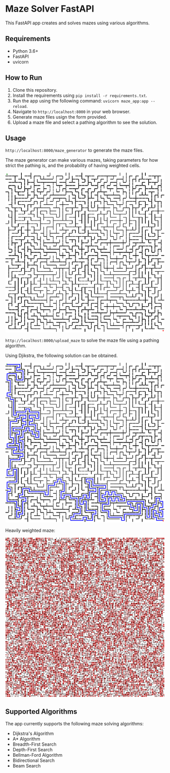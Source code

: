 # Maze Solver FastAPI

This FastAPI app creates and solves mazes using various algorithms.

## Requirements

* Python 3.6+
* FastAPI
* uvicorn

## How to Run

1. Clone this repository.
2. Install the requirements using `pip install -r requirements.txt`.
3. Run the app using the following command: `uvicorn maze_app:app --reload`.
4. Navigate to `http://localhost:8000` in your web browser.
5. Generate maze files usign the form provided.
6. Upload a maze file and select a pathing algorithm to see the solution.

## Usage

`http://localhost:8000/maze_generator` to generate the maze files.

The maze generator can make various mazes, taking parameters for how strict the pathing is, and the probability of having weighted cells.

![50x50 Weightless Maze](example/0796e10d-f39e-47b7-9a5e-691593417269.png "50x50 Weightless Maze")

`http://localhost:8000/upload_maze` to solve the maze file using a pathing algorithm.

Using Djikstra, the following solution can be obtained.

![50x50 Weightless Maze Solution](example/f9774cde-b79e-489c-a1b5-4c427c35cc65_maze_0_solution.png "50x50 Weightless Maze Solution")

Heavily weighted maze:

![100x100 Heavily Weighted Maze](example/a5a0fc42-5561-4098-8942-24b18db77596.png "100x100 Heavily Weighted Maze")


## Supported Algorithms

The app currently supports the following maze solving algorithms:

* Dijkstra's Algorithm
* A* Algorithm
* Breadth-First Search
* Depth-First Search
* Bellman-Ford Algorithm
* Bidirectional Search
* Beam Search
